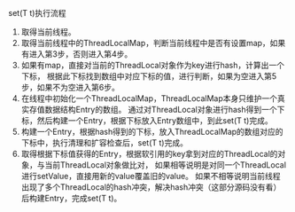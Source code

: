 set(T t)执行流程
1. 取得当前线程。
2. 取得当前线程中的ThreadLocalMap，判断当前线程中是否有设置map，如果有进入第3步，否则进入第4步。
3. 如果有map，直接对当前的ThreadLocal对象作为key进行hash，计算出一个下标，
根据此下标找到数组中对应下标的值，进行判断，如果为空进入第5步，如果不为空进入第6步。
4. 在线程中初始化一个ThreadLocalMap，ThreadLocalMap本身只维护一个真实存值数据结构Entry的数组。
通过对ThreadLocal对象进行hash得到一个下标，然后构建一个Entry，根据下标放入Entry数组中，到此set(T t)完成。
5. 构建一个Entry，根据hash得到的下标，放入ThreadLocalMap的数组对应的下标中，执行清理和扩容检查后，set(T t)完成。
6. 取得根据下标值获得的Entry，根据软引用的key拿到对应的ThreadLocal的对象，与当前ThreadLocal对象做比对，
如果相等说明是对同一个ThreadLocal进行setValue，直接用新的value覆盖旧的value。
如果不相等说明当前线程出现了多个ThreadLocal的hash冲突，解决hash冲突（这部分源码没有看）后构建Entry，完成set(T t)。